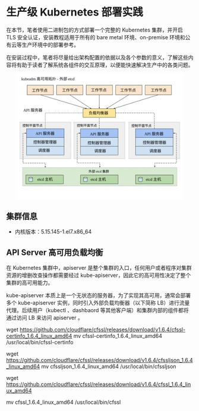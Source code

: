 # 生产级 Kubernetes 部署实践

在本节，笔者使用二进制包的方式部署一个完整的 Kubernetes 集群，并开启 TLS 安全认证，安装教程适用于所有的 bare metal 环境、on-premise 环境和公有云等生产环境中的部署参考。

在安装过程中，笔者将尽量给出架构配置的依据以及各个参数的意义，了解这些内容将有助于读者了解系统各组件的交互原理，以便能快速解决生产中的各类问题。

<div  align="center">
	<img src="../assets/kubeadm-ha-topology-external-etcd.svg" width = "450"  align=center />
</div>


## 集群信息

- 内核版本：5.15.145-1.el7.x86_64


## API Server 高可用负载均衡

在 Kubernetes 集群中，apiserver 是整个集群的入口，任何用户或者程序对集群资源的增删改查操作都需要经过 kube-apiserver，因此它的高可用性决定了整个集群的高可用能力。

kube-apiserver 本质上是一个无状态的服务器，为了实现其高可用，通常会部署多个 kube-apiserver 实例，同时引入外部负载均衡器（以下简称 LB）进行流量代理。后续用户（kubectl 、dashbaord 等其他客户端）和集群内部的组件都将通过访问 LB 来访问 apiserver 。



wget https://github.com/cloudflare/cfssl/releases/download/v1.6.4/cfssl-certinfo_1.6.4_linux_amd64
mv cfssl-certinfo_1.6.4_linux_amd64 /usr/local/bin/cfssl-certinfo



wget https://github.com/cloudflare/cfssl/releases/download/v1.6.4/cfssljson_1.6.4_linux_amd64
mv cfssljson_1.6.4_linux_amd64 /usr/local/bin/cfssljson



wget https://github.com/cloudflare/cfssl/releases/download/v1.6.4/cfssl_1.6.4_linux_amd64

mv cfssl_1.6.4_linux_amd64 /usr/local/bin/cfssl
